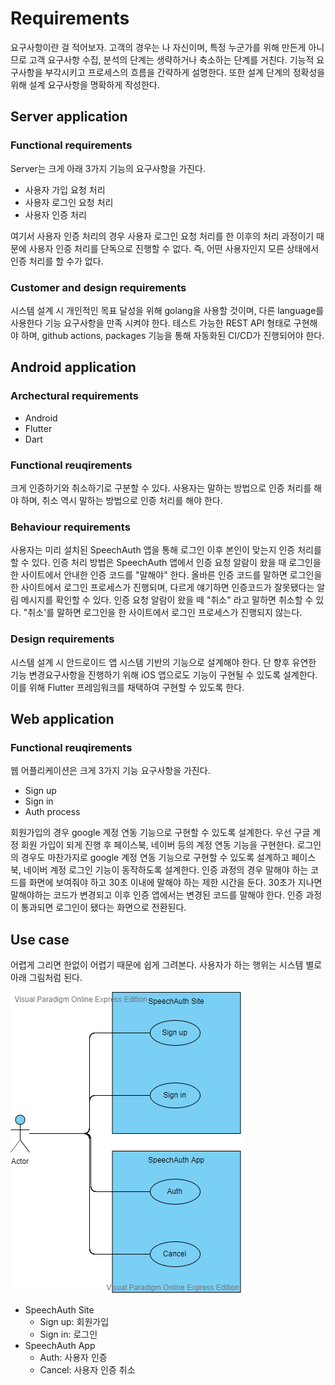 # Requirements

요구사항이란 걸 적어보자. 고객의 경우는 나 자신이며, 특정 누군가를 위해 만든게 아니므로 고객 요구사항 수집, 분석의 단계는 생략하거나 축소하는 단계를 거친다. 기능적 요구사항을 부각시키고 프로세스의 흐름을 간략하게 설명한다. 또한 설계 단계의 정확성을 위해 설계 요구사항을 명확하게 작성한다.

## Server application

### Functional requirements

Server는 크게 아래 3가지 기능의 요구사항을 가진다.

- 사용자 가입 요청 처리
- 사용자 로그인 요청 처리
- 사용자 인증 처리

여기서 사용자 인증 처리의 경우 사용자 로그인 요청 처리를 한 이후의 처리 과정이기 때문에 사용자 인증 처리를 단독으로 진행할 수 없다. 즉, 어떤 사용자인지 모른 상태에서 인증 처리를 할 수가 없다.

### Customer and design requirements

시스템 설계 시 개인적인 목표 달성을 위해 golang을 사용할 것이며, 다른 language를 사용한다 기능 요구사항을 만족 시켜야 한다. 테스트 가능한 REST API 형태로 구현해야 하며, github actions, packages 기능을 통해 자동화된 CI/CD가 진행되어야 한다.

## Android application

### Archectural requirements

- Android
- Flutter
- Dart

### Functional reuqirements

크게 인증하기와 취소하기로 구분할 수 있다.
사용자는 말하는 방법으로 인증 처리를 해야 하며, 취소 역시 말하는 방법으로 인증 처리를 해야 한다.

### Behaviour requirements

사용자는 미리 설치된 SpeechAuth 앱을 통해 로그인 이후 본인이 맞는지 인증 처리를 할 수 있다.
인증 처리 방법은 SpeechAuth 앱에서 인증 요청 알람이 왔을 때 로그인을 한 사이트에서 안내한 인증 코드를 "말해야" 한다.
올바른 인증 코드를 말하면 로그인을 한 사이트에서 로그인 프로세스가 진행되며, 다르게 얘기하면 인증코드가 잘못됐다는 알림 메시지를 확인할 수 있다.
인증 요청 알람이 왔을 떼 "취소" 라고 말하면 취소할 수 있다.
"취소'를 말하면 로그인을 한 사이트에서 로그인 프로세스가 진행되지 않는다.

### Design requirements

시스템 설계 시 안드로이드 앱 시스템 기반의 기능으로 설계해야 한다. 단 향후 유연한 기능 변경요구사항을 진행하기 위해 iOS 앱으로도 기능이 구현될 수 있도록 설계한다. 이를 위해 Flutter 프레임워크를 채택하여 구현할 수 있도록 한다.

## Web application

### Functional reuqirements

웹 어플리케이션은 크게 3가지 기능 요구사항을 가진다.

- Sign up
- Sign in
- Auth process

회원가입의 경우 google 계정 연동 기능으로 구현할 수 있도록 설계한다. 우선 구글 계정 회원 가입이 되게 진행 후 페이스북, 네이버 등의 계정 연동 기능을 구현한다.
로그인의 경우도 마찬가지로 google 계정 연동 기능으로 구현할 수 있도록 설계하고 페이스북, 네이버 계정 로그인 기능이 동작하도록 설계한다.
인증 과정의 경우 말해야 하는 코드를 화면에 보여줘야 하고 30초 이내에 말해야 하는 제한 시간을 둔다. 30초가 지나면 말해야하는 코드가 변경되고 이후 인증 앱에서는 변경된 코드를 말해야 한다.
인증 과정이 통과되면 로그인이 됐다는 화면으로 전환된다.

## Use case

어렵게 그리면 한없이 어렵기 때문에 쉽게 그려본다.
사용자가 하는 행위는 시스템 별로 아래 그림처럼 된다.

![UseCase.vpd.png](UseCase.vpd.png)

- SpeechAuth Site
  - Sign up: 회원가입
  - Sign in: 로그인
- SpeechAuth App
  - Auth: 사용자 인증
  - Cancel: 사용자 인증 취소
  